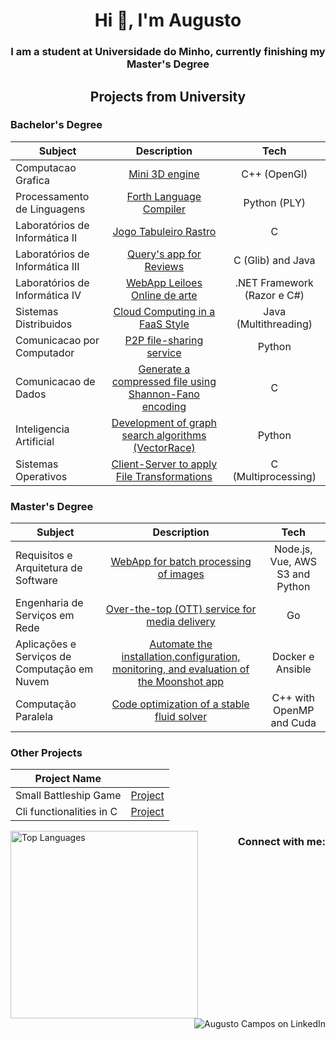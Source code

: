 <h1 align="center">Hi 👋, I'm Augusto</h1>
<h3 align="center">I am a student at Universidade do Minho, currently finishing my Master's Degree </h3>



<h2 align="center">Projects from University</h2>

<div align="center">

<h3 align="left">Bachelor's Degree</h3>


| Subject                         |                                                 Description                                                  |            Tech             |
| ------------------------------- | :----------------------------------------------------------------------------------------------------------: | :-------------------------: |
| Computacao Grafica              |                            [Mini 3D engine](https://github.com/Gustominox/CG2324)                            |        C++ (OpenGl)         |
| Processamento de Linguagens     |                   [Forth Language Compiler](https://github.com/Gustominox/Forth-Compiler)                    |        Python (PLY)         |
| Laboratórios de Informática II  |                     [Jogo Tabuleiro Rastro](https://github.com/Gustominox/jogTabRastro)                      |              C              |
| Laboratórios de Informática III |                     [Query's app for Reviews](https://github.com/Gustominox/ProjetoLi3)                      |      C (Glib) and Java      |
| Laboratórios de Informática IV  |                  [WebApp Leiloes Online de arte](https://github.com/Gustominox/Entrega-LI4)                  | .NET Framework (Razor e C#) |
| Sistemas Distribuidos           |                   [Cloud Computing in a FaaS Style](https://github.com/Gustominox/SD-2324)                   |    Java (Multithreading)    |
| Comunicacao por Computador      |                      [P2P file-sharing service](https://github.com/Gustominox/CC-2324)                       |           Python            |
| Comunicacao de Dados            |  [Generate a compressed file using Shannon-Fano encoding ](https://github.com/Gustominox/comprShannon-Fano)  |              C              |
| Inteligencia Artificial         | [Development of graph search algorithms (VectorRace)](https://github.com/Gustominox/Intelegencia_artificial) |           Python            |
| Sistemas Operativos             |              [Client-Server to apply File Transformations](https://github.com/Gustominox/SO_2)               |     C (Multiprocessing)     |


<h3 align="left">Master's Degree</h3>

| Subject                                      |                                                           Description                                                            |              Tech               |
| -------------------------------------------- | :------------------------------------------------------------------------------------------------------------------------------: | :-----------------------------: |
| Requisitos e Arquitetura de Software         |                            [WebApp for batch processing of images](https://github.com/ajoaoalves/RAS)                            | Node.js, Vue, AWS S3 and Python |
| Engenharia de Serviços em Rede               |                      [Over-the-top (OTT) service for media delivery](https://github.com/pinheiro2/ESR2425)                       |               Go                |
| Aplicações e Serviços de Computação em Nuvem | [Automate the installation,configuration, monitoring, and evaluation of the Moonshot app](https://github.com/ASCN-UM/GrupoTP-13) |        Docker e Ansible         |
| Computação Paralela                          |                     [Code optimization of a stable fluid solver](https://github.com/pinheiro2/cpar_3dfluid)                      |    C++ with OpenMP and Cuda     |

</div>

<h3 align="left">Other Projects</h3>


<div align="center">

| Project Name             |                                                        |
| ------------------------ | :----------------------------------------------------: |
| Small Battleship Game    | [Project](https://github.com/Gustominox/batalha_naval) |
| Cli functionalities in C |   [Project](https://github.com/Gustominox/cliTool-c)   |

</div>


<!--
- 👀 I’m interested in ...
- 🌱 I’m currently learning ...
- 💞️ I’m looking to collaborate on ...
- 📫 How to reach me ...


<!--



![My GitHub stats](https://github-readme-stats.vercel.app/api?username=Gustominox&count_private=true&show_icons=true&theme=gotham&hide=contribs&hide_border=true)
TEMPORARIO------------------------------------
--->




<img align="left" width = 300 src="https://github-readme-stats.vercel.app/api/top-langs/?username=Gustominox&layout=compact&theme=gotham&hide_border=true" alt="Top Languages" />


<h3 align="right">Connect with me:</h3>
<p align="right">
<a href="https://linkedin.com/in/augustooliveiracampos" target="_blank" style="text-decoration: none;">
<img src="https://img.shields.io/badge/LinkedIn-0A66C2?style=for-the-badge&logo=linkedin&logoColor=white" alt="Augusto Campos on LinkedIn"/>
</a>
</p>